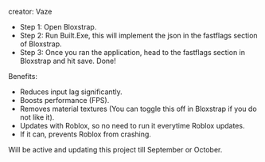 creator: Vaze

- Step 1: Open Bloxstrap.
- Step 2: Run Built.Exe, this will implement the json in the fastflags section of Bloxstrap.
- Step 3: Once you ran the application, head to the fastflags section in Bloxstrap and hit save. Done!

Benefits:
  - Reduces input lag significantly.
  - Boosts performance (FPS).
  - Removes material textures (You can toggle this off in Bloxstrap if you do not like it).
  - Updates with Roblox, so no need to run it everytime Roblox updates.
  - If it can, prevents Roblox from crashing.

Will be active and updating this project till September or October.
